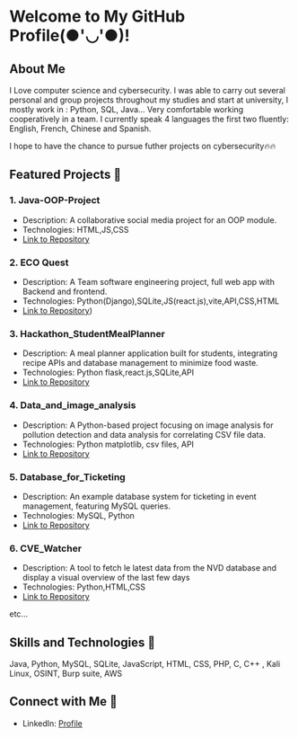 
# Welcome to My GitHub Profile(●'◡'●)!

## About Me
I Love computer science and cybersecurity. I was able to carry out several personal and group projects throughout my studies and start at university, I mostly work in : Python, SQL, Java…
Very comfortable working cooperatively in a team. I currently speak 4 languages ​​the first two fluently: English, French, Chinese and Spanish.

I hope to have the chance to pursue futher projects on cybersecurity🔥🔥

## Featured Projects 📃

### 1. Java-OOP-Project
- Description: A collaborative social media project for an OOP module.
- Technologies: HTML,JS,CSS
- [Link to Repository](https://github.com/Stickman230/Java-OOP-Project)

### 2. ECO Quest
- Description: A Team software engineering project, full web app with Backend and frontend.
- Technologies: Python(Django),SQLite,JS(react.js),vite,API,CSS,HTML
- [Link to Repository](https://github.com/Stickman230/ECM2434-Eco_Quest))

### 3. Hackathon_StudentMealPlanner
- Description: A meal planner application built for students, integrating recipe APIs and database management to minimize food waste.
- Technologies: Python flask,react.js,SQLite,API
- [Link to Repository](https://github.com/Stickman230/Hackathon_StudentMealPlanner)

### 4. Data_and_image_analysis
- Description: A Python-based project focusing on image analysis for pollution detection and data analysis for correlating CSV file data.
- Technologies: Python matplotlib, csv files, API
- [Link to Repository](https://github.com/Stickman230/Data_and_image_analysis)

### 5. Database_for_Ticketing
- Description: An example database system for ticketing in event management, featuring MySQL queries.
- Technologies: MySQL, Python
- [Link to Repository](https://github.com/Stickman230/Database_for_Ticketing)

### 6. CVE_Watcher
- Description: A tool to fetch le latest data from the NVD database and display a visual overview of the last few days
- Technologies: Python,HTML,CSS
- [Link to Repository](https://github.com/Stickman230/CVE_Watcher)

etc...

## Skills and Technologies 🤹
Java, Python, MySQL, SQLite, JavaScript, HTML, CSS, PHP, C, C++ , Kali Linux, OSINT, Burp suite, AWS


## Connect with Me 🐤
- LinkedIn: [Profile](https://www.linkedin.com/in/maxime-reynaud-profile)

